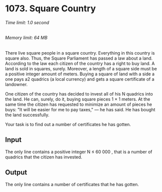 # 1073. Square Country
###### Time limit: 1.0 second
###### Memory limit: 64 MB
There live square people in a square country. Everything in this country is square also. Thus, the Square Parliament has passed a law about a land. According to the law each citizen of the country has a right to buy land. A land is sold in squares, surely. Moreover, a length of a square side must be a positive integer amount of meters. Buying a square of land with a side a one pays a2 quadrics (a local currency) and gets a square certificate of a landowner.

One citizen of the country has decided to invest all of his N quadrics into the land. He can, surely, do it, buying square pieces 1 × 1 meters. At the same time the citizen has requested to minimize an amount of pieces he buys: "It will be easier for me to pay taxes," — he has said. He has bought the land successfully.

Your task is to find out a number of certificates he has gotten.
## Input
The only line contains a positive integer N ≤ 60 000 , that is a number of quadrics that the citizen has invested.
## Output
The only line contains a number of certificates that he has gotten.